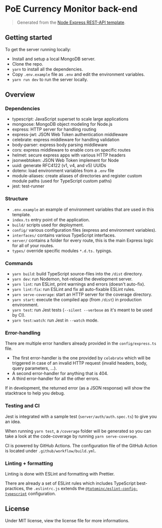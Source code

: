 # PoE Currency Monitor back-end

> Generated from the [Node Express REST-API template](https://github.com/TotomInc/node-express-mongo-rest-api).

## Getting started

To get the server running locally:

- Install and setup a local MongoDB server.
- Clone the repo.
- `yarn` to install all the dependencies.
- Copy `.env.example` file as `.env` and edit the environment variables.
- `yarn run dev` to run the server locally.

## Overview

### Dependencies

- typescript: JavaScript superset to scale large applications
- mongoose: MongoDB object modeling for Node.js
- express: HTTP server for handling routing
- express-jwt: JSON Web Token authentication middleware
- celebrate: express middleware for handling validation
- body-parser: express body parsing middleware
- cors: express middleware to enable cors on specific routes
- helmet: secure express apps with various HTTP headers
- jsonwebtoken: JSON Web Token implement for Node
- uuid: generate RFC4122 (v1, v4, and v5) UUIDs
- dotenv: load environment variables from a `.env` file
- module-aliases: create aliases of directories and register custom module paths (used for TypeScript custom paths)
- jest: test-runner

### Structure

- `.env.example` an example of environment variables that are used in this template.
- `index.ts` entry point of the application.
- `build/` scripts used for deployment.
- `config/` various configuration files (express and environment variables).
- `interfaces/` contains various TypeScript interfaces.
- `server/` contains a folder for every route, this is the main Express logic for all of your routes.
- `types/` override specific modules `*.d.ts.` typings.

### Commands

- `yarn build`: build TypeScript source-files into the `/dist` directory.
- `yarn dev`: run Nodemon, hot-reload the development server.
- `yarn lint`: run ESLint, print warnings and errors (doesn't auto-fix).
- `yarn lint:fix`: run ESLint and fix all auto-fixable ESLint rules.
- `yarn serve-coverage`: start an HTTP server for the coverage directory.
- `yarn start`: execute the compiled app (from `/dist`) in production environment.
- `yarn test`: run Jest tests (`--silent --verbose` as it's meant to be used by CI).
- `yarn test:watch`: run Jest in `--watch` mode.

### Error-handling

There are multiple error handlers already provided in the `config/express.ts` file.

- The first error-handler is the one provided by `celebrate` which will be triggered in case of an invalid HTTP request (invalid headers, body, query parameters, ...).
- A second error-handler for anything that is 404.
- A third error-handler for all the other errors.

If in development, the returned error (as a JSON response) will show the stacktrace to help you debug.

### Testing and CI

Jest is integrated with a sample test (`server/auth/auth.spec.ts`) to give you an idea.

When running `yarn test`, a `/coverage` folder will be generated so you can take a look at the code-coverage by running `yarn serve-coverage`.

CI is powered by GitHub Actions. The configuration file of the GitHub Action is located under `.github/workflow/build.yml`.

### Linting + formatting

Linting is done with ESLint and formatting with Prettier.

There are already a set of ESLint rules which includes TypeScript best-practices, the `.eslintrc.js` extends the [`@totominc/eslint-config-typescript`](https://www.npmjs.com/package/@totominc/eslint-config-typescript) configuration.

## License

Under MIT license, view the license file for more informations.
